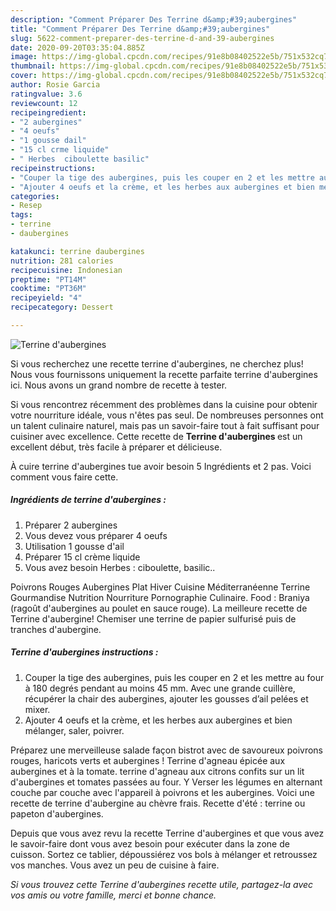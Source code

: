 ```yaml
---
description: "Comment Préparer Des Terrine d&amp;#39;aubergines"
title: "Comment Préparer Des Terrine d&amp;#39;aubergines"
slug: 5622-comment-preparer-des-terrine-d-and-39-aubergines
date: 2020-09-20T03:35:04.885Z
image: https://img-global.cpcdn.com/recipes/91e8b08402522e5b/751x532cq70/terrine-daubergines-photo-principale-de-la-recette.jpg
thumbnail: https://img-global.cpcdn.com/recipes/91e8b08402522e5b/751x532cq70/terrine-daubergines-photo-principale-de-la-recette.jpg
cover: https://img-global.cpcdn.com/recipes/91e8b08402522e5b/751x532cq70/terrine-daubergines-photo-principale-de-la-recette.jpg
author: Rosie Garcia
ratingvalue: 3.6
reviewcount: 12
recipeingredient:
- "2 aubergines"
- "4 oeufs"
- "1 gousse dail"
- "15 cl crme liquide"
- " Herbes  ciboulette basilic"
recipeinstructions:
- "Couper la tige des aubergines, puis les couper en 2 et les mettre au four à 180 degrés pendant au moins 45 mm. Avec une grande cuillère, récupérer la chair des aubergines, ajouter les gousses d’ail pelées et mixer."
- "Ajouter 4 oeufs et la crème, et les herbes aux aubergines et bien mélanger, saler, poivrer."
categories:
- Resep
tags:
- terrine
- daubergines

katakunci: terrine daubergines 
nutrition: 281 calories
recipecuisine: Indonesian
preptime: "PT14M"
cooktime: "PT36M"
recipeyield: "4"
recipecategory: Dessert

---
```



![Terrine d&#39;aubergines](https://img-global.cpcdn.com/recipes/91e8b08402522e5b/751x532cq70/terrine-daubergines-photo-principale-de-la-recette.jpg)

Si vous recherchez une recette terrine d&#39;aubergines, ne cherchez plus! Nous vous fournissons uniquement la recette parfaite terrine d&#39;aubergines ici. Nous avons un grand nombre de recette à tester.

Si vous rencontrez récemment des problèmes dans la cuisine pour obtenir votre nourriture idéale, vous n'êtes pas seul. De nombreuses personnes ont un talent culinaire naturel, mais pas un savoir-faire tout à fait suffisant pour cuisiner avec excellence. Cette recette de <strong> Terrine d&#39;aubergines </strong> est un excellent début, très facile à préparer et délicieuse.

<!--inarticleads1-->

À cuire terrine d&#39;aubergines tue avoir besoin 5 Ingrédients et 2 pas. Voici comment vous faire cette.

##### Ingrédients de terrine d&#39;aubergines :

1. Préparer 2 aubergines
1. Vous devez vous préparer 4 oeufs
1. Utilisation 1 gousse d&#39;ail
1. Préparer 15 cl crème liquide
1. Vous avez besoin  Herbes : ciboulette, basilic..


Poivrons Rouges Aubergines Plat Hiver Cuisine Méditerranéenne Terrine Gourmandise Nutrition Nourriture Pornographie Culinaire. Food : Braniya (ragoût d&#39;aubergines au poulet en sauce rouge). La meilleure recette de Terrine d&#39;aubergine! Chemiser une terrine de papier sulfurisé puis de tranches d&#39;aubergine. 

<!--inarticleads2-->

##### Terrine d&#39;aubergines instructions :

1. Couper la tige des aubergines, puis les couper en 2 et les mettre au four à 180 degrés pendant au moins 45 mm. Avec une grande cuillère, récupérer la chair des aubergines, ajouter les gousses d’ail pelées et mixer.
1. Ajouter 4 oeufs et la crème, et les herbes aux aubergines et bien mélanger, saler, poivrer.


Préparez une merveilleuse salade façon bistrot avec de savoureux poivrons rouges, haricots verts et aubergines ! Terrine d&#39;agneau épicée aux aubergines et à la tomate. terrine d&#39;agneau aux citrons confits sur un lit d&#39;aubergines et tomates passées au four. Y Verser les légumes en alternant couche par couche avec l&#39;appareil à poivrons et les aubergines. Voici une recette de terrine d&#39;aubergine au chèvre frais. Recette d&#39;été : terrine ou papeton d&#39;aubergines. 

<!--inarticleads1-->

<p>
Depuis que vous avez revu la recette Terrine d&#39;aubergines et que vous avez le savoir-faire dont vous avez besoin pour exécuter dans la zone de cuisson. Sortez ce tablier, dépoussiérez vos bols à mélanger et retroussez vos manches. Vous avez un peu de cuisine à faire.
</p>

<p>
<i>Si vous trouvez cette Terrine d&#39;aubergines recette utile, partagez-la avec vos amis ou votre famille, merci et bonne chance.</i>
</p>

